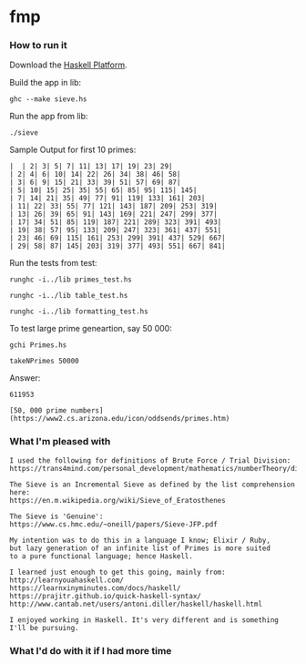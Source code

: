 # fmp
### How to run it

Download the [Haskell Platform](https://www.haskell.org/platform/).

Build the app in lib:

```
ghc --make sieve.hs
```

Run the app from lib:

```
./sieve
```

Sample Output for first 10 primes:

```
|  | 2| 3| 5| 7| 11| 13| 17| 19| 23| 29|
| 2| 4| 6| 10| 14| 22| 26| 34| 38| 46| 58|
| 3| 6| 9| 15| 21| 33| 39| 51| 57| 69| 87|
| 5| 10| 15| 25| 35| 55| 65| 85| 95| 115| 145|
| 7| 14| 21| 35| 49| 77| 91| 119| 133| 161| 203|
| 11| 22| 33| 55| 77| 121| 143| 187| 209| 253| 319|
| 13| 26| 39| 65| 91| 143| 169| 221| 247| 299| 377|
| 17| 34| 51| 85| 119| 187| 221| 289| 323| 391| 493|
| 19| 38| 57| 95| 133| 209| 247| 323| 361| 437| 551|
| 23| 46| 69| 115| 161| 253| 299| 391| 437| 529| 667|
| 29| 58| 87| 145| 203| 319| 377| 493| 551| 667| 841|
```

Run the tests from test:

```
runghc -i../lib primes_test.hs

runghc -i../lib table_test.hs

runghc -i../lib formatting_test.hs

```

To test large prime geneartion, say 50 000:

```
gchi Primes.hs

takeNPrimes 50000
```

Answer:

```
611953

[50, 000 prime numbers](https://www2.cs.arizona.edu/icon/oddsends/primes.htm)
```

### What I'm pleased with

```
I used the following for definitions of Brute Force / Trial Division:
https://trans4mind.com/personal_development/mathematics/numberTheory/divisibilityBruteForce.htm

The Sieve is an Incremental Sieve as defined by the list comprehension here:
https://en.m.wikipedia.org/wiki/Sieve_of_Eratosthenes

The Sieve is 'Genuine':
https://www.cs.hmc.edu/~oneill/papers/Sieve-JFP.pdf

My intention was to do this in a language I know; Elixir / Ruby,
but lazy generation of an infinite list of Primes is more suited
to a pure functional language; hence Haskell.

I learned just enough to get this going, mainly from:
http://learnyouahaskell.com/
https://learnxinyminutes.com/docs/haskell/
https://prajitr.github.io/quick-haskell-syntax/
http://www.cantab.net/users/antoni.diller/haskell/haskell.html

I enjoyed working in Haskell. It's very different and is something
I'll be pursuing.
```

### What I'd do with it if I had more time
